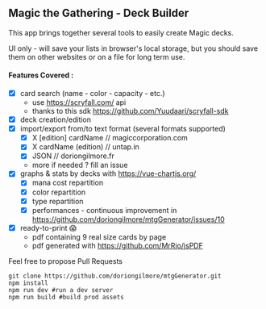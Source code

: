 ## Magic the Gathering - Deck Builder

This app brings together several tools to easily create Magic decks.

UI only - will save your lists in browser's local storage, but you should save them on other websites or on a file for long term use.

#### Features Covered :
- [X] card search (name - color - capacity - etc.)
  - use https://scryfall.com/ api
  - thanks to this sdk https://github.com/Yuudaari/scryfall-sdk
- [X] deck creation/edition
- [X] import/export from/to text format (several formats supported)
  - [X] X [edition] cardName // magiccorporation.com
  - [X] X cardName (edition) // untap.in
  - [X] JSON // doriongilmore.fr
  - more if needed ? fill an issue
- [X] graphs & stats by decks with https://vue-chartjs.org/
  - [X] mana cost repartition
  - [X] color repartition
  - [X] type repartition
  - [X] performances - continuous improvement in https://github.com/doriongilmore/mtgGenerator/issues/10
- [X] ready-to-print :scream:
  - pdf containing 9 real size cards by page
  - pdf generated with https://github.com/MrRio/jsPDF

Feel free to propose Pull Requests

    git clone https://github.com/doriongilmore/mtgGenerator.git
    npm install
    npm run dev #run a dev server
    npm run build #build prod assets
